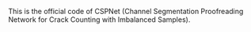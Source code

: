 This is the official code of CSPNet (Channel Segmentation Proofreading Network for Crack Counting with Imbalanced Samples).
